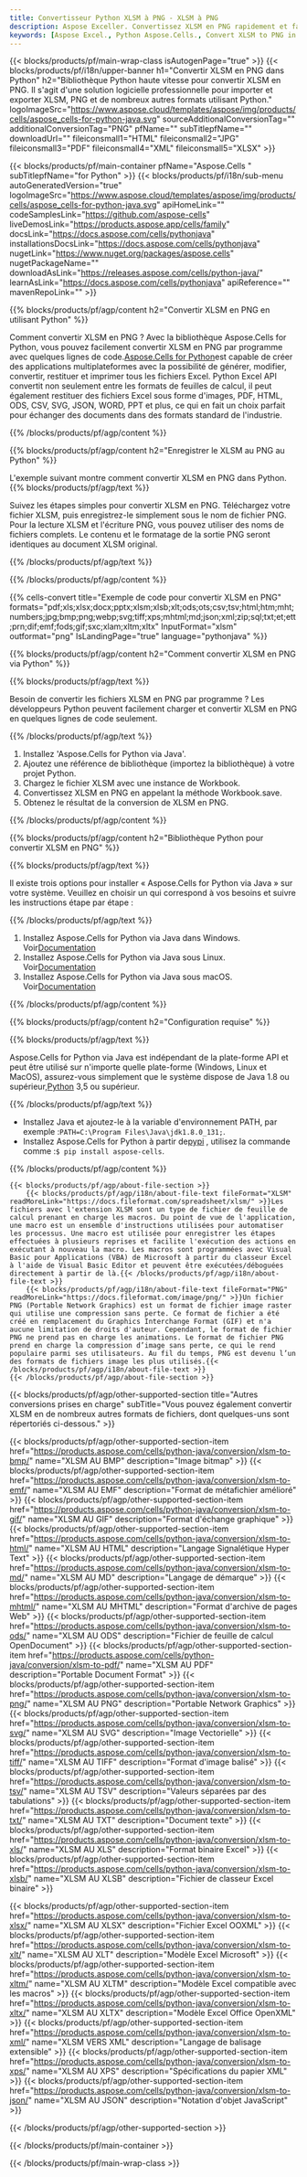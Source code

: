```yaml
---
title: Convertisseur Python XLSM à PNG - XLSM à PNG
description: Aspose Exceller. Convertissez XLSM en PNG rapidement et facilement avec Aspose.Cells. Python XLSM en PNG. Python Enregistrez XLSM en PNG. Enregistrez XLSM sous 07611134. 81 en utilisant le Python.
keywords: [Aspose Excel., Python Aspose.Cells., Convert XLSM to PNG in Python., Save XLSM to PNG using Python., Python XLSM to PNG saveformat., XLSM to PNG Converter., Python Save XLSM as PNG]
---
```

{{< blocks/products/pf/main-wrap-class isAutogenPage="true" >}}
{{< blocks/products/pf/i18n/upper-banner h1="Convertir XLSM en PNG dans Python" h2="Bibliothèque Python haute vitesse pour convertir XLSM en PNG. Il s\'agit d\'une solution logicielle professionnelle pour importer et exporter XLSM, PNG et de nombreux autres formats utilisant Python." logoImageSrc="https://www.aspose.cloud/templates/aspose/img/products/cells/aspose_cells-for-python-java.svg" sourceAdditionalConversionTag="" additionalConversionTag="PNG" pfName="" subTitlepfName="" downloadUrl="" fileiconsmall1="HTML" fileiconsmall2="JPG" fileiconsmall3="PDF" fileiconsmall4="XML" fileiconsmall5="XLSX" >}}

{{< blocks/products/pf/main-container pfName="Aspose.Cells " subTitlepfName="for Python" >}}
{{< blocks/products/pf/i18n/sub-menu autoGeneratedVersion="true" logoImageSrc="https://www.aspose.cloud/templates/aspose/img/products/cells/aspose_cells-for-python-java.svg" apiHomeLink="" codeSamplesLink="https://github.com/aspose-cells" liveDemosLink="https://products.aspose.app/cells/family" docsLink="https://docs.aspose.com/cells/pythonjava" installationsDocsLink="https://docs.aspose.com/cells/pythonjava" nugetLink="https://www.nuget.org/packages/aspose.cells" nugetPackageName="" downloadAsLink="https://releases.aspose.com/cells/python-java/" learnAsLink="https://docs.aspose.com/cells/pythonjava" apiReference="" mavenRepoLink="" >}}


{{% blocks/products/pf/agp/content h2="Convertir XLSM en PNG en utilisant Python" %}}

Comment convertir XLSM en PNG ? Avec la bibliothèque Aspose.Cells for Python, vous pouvez facilement convertir XLSM en PNG par programme avec quelques lignes de code.[Aspose.Cells for Python](https://pypi.org/project/aspose-cells)est capable de créer des applications multiplateformes avec la possibilité de générer, modifier, convertir, restituer et imprimer tous les fichiers Excel. Python Excel API convertit non seulement entre les formats de feuilles de calcul, il peut également restituer des fichiers Excel sous forme d'images, PDF, HTML, ODS, CSV, SVG, JSON, WORD, PPT et plus, ce qui en fait un choix parfait pour échanger des documents dans des formats standard de l'industrie.
 
{{% /blocks/products/pf/agp/content %}}

{{% blocks/products/pf/agp/content h2="Enregistrer le XLSM au PNG au Python" %}}

L'exemple suivant montre comment convertir XLSM en PNG dans Python.
{{% blocks/products/pf/agp/text %}}

Suivez les étapes simples pour convertir XLSM en PNG. Téléchargez votre fichier XLSM, puis enregistrez-le simplement sous le nom de fichier PNG. Pour la lecture XLSM et l'écriture PNG, vous pouvez utiliser des noms de fichiers complets. Le contenu et le formatage de la sortie PNG seront identiques au document XLSM original.

{{% /blocks/products/pf/agp/text %}}

{{% /blocks/products/pf/agp/content %}}

{{% cells-convert title="Exemple de code pour convertir XLSM en PNG" formats="pdf;xls;xlsx;docx;pptx;xlsm;xlsb;xlt;ods;ots;csv;tsv;html;htm;mht;numbers;jpg;bmp;png;webp;svg;tiff;xps;mhtml;md;json;xml;zip;sql;txt;et;ett;prn;dif;emf;fods;gif;sxc;xlam;xltm;xltx" InputFormat="xlsm" outformat="png" IsLandingPage="true" language="pythonjava" %}}

{{% blocks/products/pf/agp/content h2="Comment convertir XLSM en PNG via Python" %}}

{{% blocks/products/pf/agp/text %}}

Besoin de convertir les fichiers XLSM en PNG par programme ? Les développeurs Python peuvent facilement charger et convertir XLSM en PNG en quelques lignes de code seulement.

{{% /blocks/products/pf/agp/text %}}

1.  Installez 'Aspose.Cells for Python via Java'.
1.  Ajoutez une référence de bibliothèque (importez la bibliothèque) à votre projet Python.
1.  Chargez le fichier XLSM avec une instance de Workbook.
1.  Convertissez XLSM en PNG en appelant la méthode Workbook.save.
1.  Obtenez le résultat de la conversion de XLSM en PNG.

{{% /blocks/products/pf/agp/content %}}

{{% blocks/products/pf/agp/content h2="Bibliothèque Python pour convertir XLSM en PNG" %}}

{{% blocks/products/pf/agp/text %}}

Il existe trois options pour installer « Aspose.Cells for Python via Java » sur votre système. Veuillez en choisir un qui correspond à vos besoins et suivre les instructions étape par étape :

{{% /blocks/products/pf/agp/text %}}

1.  Installez Aspose.Cells for Python via Java dans Windows. Voir[Documentation](https://docs.aspose.com/cells/python-java/getting-started/#windows)
1.  Installez Aspose.Cells for Python via Java sous Linux. Voir[Documentation](https://docs.aspose.com/cells/python-java/getting-started/#linux)
1.  Installez Aspose.Cells for Python via Java sous macOS. Voir[Documentation](https://docs.aspose.com/cells/python-java/getting-started/#macos)

{{% /blocks/products/pf/agp/content %}}

{{% blocks/products/pf/agp/content h2="Configuration requise" %}}

{{% blocks/products/pf/agp/text %}}

 Aspose.Cells for Python via Java est indépendant de la plate-forme API et peut être utilisé sur n'importe quelle plate-forme (Windows, Linux et MacOS), assurez-vous simplement que le système dispose de Java 1.8 ou supérieur,[Python](https://www.python.org/downloads/) 3,5 ou supérieur.
 
{{% /blocks/products/pf/agp/text %}}

-  Installez Java et ajoutez-le à la variable d'environnement PATH, par exemple :<code>PATH=C:\Program Files\Java\jdk1.8.0_131;</code>.
-  Installez Aspose.Cells for Python à partir de<a href="https://pypi.org/project/aspose-cells/">pypi</a> , utilisez la commande comme :<code>$ pip install aspose-cells</code>.

{{% /blocks/products/pf/agp/content %}}

<!-- aboutfile Starts -->
    {{< blocks/products/pf/agp/about-file-section >}}
        {{< blocks/products/pf/agp/i18n/about-file-text fileFormat="XLSM" readMoreLink="https://docs.fileformat.com/spreadsheet/xlsm/" >}}Les fichiers avec l'extension XLSM sont un type de fichier de feuille de calcul prenant en charge les macros. Du point de vue de l'application, une macro est un ensemble d'instructions utilisées pour automatiser les processus. Une macro est utilisée pour enregistrer les étapes effectuées à plusieurs reprises et facilite l'exécution des actions en exécutant à nouveau la macro. Les macros sont programmées avec Visual Basic pour Applications (VBA) de Microsoft à partir du classeur Excel à l'aide de Visual Basic Editor et peuvent être exécutées/déboguées directement à partir de là.{{< /blocks/products/pf/agp/i18n/about-file-text >}}
        {{< blocks/products/pf/agp/i18n/about-file-text fileFormat="PNG" readMoreLink="https://docs.fileformat.com/image/png/" >}}Un fichier PNG (Portable Network Graphics) est un format de fichier image raster qui utilise une compression sans perte. Ce format de fichier a été créé en remplacement du Graphics Interchange Format (GIF) et n'a aucune limitation de droits d'auteur. Cependant, le format de fichier PNG ne prend pas en charge les animations. Le format de fichier PNG prend en charge la compression d’image sans perte, ce qui le rend populaire parmi ses utilisateurs. Au fil du temps, PNG est devenu l’un des formats de fichiers image les plus utilisés.{{< /blocks/products/pf/agp/i18n/about-file-text >}}
    {{< /blocks/products/pf/agp/about-file-section >}}
<!-- aboutfile Ends -->

{{< blocks/products/pf/agp/other-supported-section title="Autres conversions prises en charge" subTitle="Vous pouvez également convertir XLSM en de nombreux autres formats de fichiers, dont quelques-uns sont répertoriés ci-dessous." >}}

{{< blocks/products/pf/agp/other-supported-section-item href="https://products.aspose.com/cells/python-java/conversion/xlsm-to-bmp/" name="XLSM AU BMP" description="Image bitmap" >}}
{{< blocks/products/pf/agp/other-supported-section-item href="https://products.aspose.com/cells/python-java/conversion/xlsm-to-emf/" name="XLSM AU EMF" description="Format de métafichier amélioré" >}}
{{< blocks/products/pf/agp/other-supported-section-item href="https://products.aspose.com/cells/python-java/conversion/xlsm-to-gif/" name="XLSM AU GIF" description="Format d\'échange graphique" >}}
{{< blocks/products/pf/agp/other-supported-section-item href="https://products.aspose.com/cells/python-java/conversion/xlsm-to-html/" name="XLSM AU HTML" description="Langage Signalétique Hyper Text" >}}
{{< blocks/products/pf/agp/other-supported-section-item href="https://products.aspose.com/cells/python-java/conversion/xlsm-to-md/" name="XLSM AU MD" description="Langage de démarque" >}}
{{< blocks/products/pf/agp/other-supported-section-item href="https://products.aspose.com/cells/python-java/conversion/xlsm-to-mhtml/" name="XLSM AU MHTML" description="Format d\'archive de pages Web" >}}
{{< blocks/products/pf/agp/other-supported-section-item href="https://products.aspose.com/cells/python-java/conversion/xlsm-to-ods/" name="XLSM AU ODS" description="Fichier de feuille de calcul OpenDocument" >}}
{{< blocks/products/pf/agp/other-supported-section-item href="https://products.aspose.com/cells/python-java/conversion/xlsm-to-pdf/" name="XLSM AU PDF" description="Portable Document Format" >}}
{{< blocks/products/pf/agp/other-supported-section-item href="https://products.aspose.com/cells/python-java/conversion/xlsm-to-png/" name="XLSM AU PNG" description="Portable Network Graphics" >}}
{{< blocks/products/pf/agp/other-supported-section-item href="https://products.aspose.com/cells/python-java/conversion/xlsm-to-svg/" name="XLSM AU SVG" description="Image Vectorielle" >}}
{{< blocks/products/pf/agp/other-supported-section-item href="https://products.aspose.com/cells/python-java/conversion/xlsm-to-tiff/" name="XLSM AU TIFF" description="Format d\'image balisé" >}}
{{< blocks/products/pf/agp/other-supported-section-item href="https://products.aspose.com/cells/python-java/conversion/xlsm-to-tsv/" name="XLSM AU TSV" description="Valeurs séparées par des tabulations" >}}
{{< blocks/products/pf/agp/other-supported-section-item href="https://products.aspose.com/cells/python-java/conversion/xlsm-to-txt/" name="XLSM AU TXT" description="Document texte" >}}
{{< blocks/products/pf/agp/other-supported-section-item href="https://products.aspose.com/cells/python-java/conversion/xlsm-to-xls/" name="XLSM AU XLS" description="Format binaire Excel" >}}
{{< blocks/products/pf/agp/other-supported-section-item href="https://products.aspose.com/cells/python-java/conversion/xlsm-to-xlsb/" name="XLSM AU XLSB" description="Fichier de classeur Excel binaire" >}}

{{< blocks/products/pf/agp/other-supported-section-item href="https://products.aspose.com/cells/python-java/conversion/xlsm-to-xlsx/" name="XLSM AU XLSX" description="Fichier Excel OOXML" >}}
{{< blocks/products/pf/agp/other-supported-section-item href="https://products.aspose.com/cells/python-java/conversion/xlsm-to-xlt/" name="XLSM AU XLT" description="Modèle Excel Microsoft" >}}
{{< blocks/products/pf/agp/other-supported-section-item href="https://products.aspose.com/cells/python-java/conversion/xlsm-to-xltm/" name="XLSM AU XLTM" description="Modèle Excel compatible avec les macros" >}}
{{< blocks/products/pf/agp/other-supported-section-item href="https://products.aspose.com/cells/python-java/conversion/xlsm-to-xltx/" name="XLSM AU XLTX" description="Modèle Excel Office OpenXML" >}}
{{< blocks/products/pf/agp/other-supported-section-item href="https://products.aspose.com/cells/python-java/conversion/xlsm-to-xml/" name="XLSM VERS XML" description="Langage de balisage extensible" >}}
{{< blocks/products/pf/agp/other-supported-section-item href="https://products.aspose.com/cells/python-java/conversion/xlsm-to-xps/" name="XLSM AU XPS" description="Spécifications du papier XML" >}}
{{< blocks/products/pf/agp/other-supported-section-item href="https://products.aspose.com/cells/python-java/conversion/xlsm-to-json/" name="XLSM AU JSON" description="Notation d\'objet JavaScript" >}}

{{< /blocks/products/pf/agp/other-supported-section >}}

{{< /blocks/products/pf/main-container >}}
    
{{< /blocks/products/pf/main-wrap-class >}}
